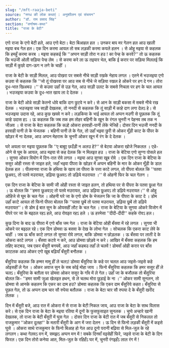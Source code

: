 ```yaml
---
slug: "/mft-raaja-beti"
source: "मगध की लोक कथाएं : अनुशाीलन एवं संचयन"
author: "डॉ. राम प्रसाद सिंह"
section: "वर्णाश्रम-कथा"
title: "राजा के बेटी"
---
```

एगो राजा के एगो बेटी हले, आउ एगो बेटा। बेटा बिआहल हल । उनकर बाप मर गेलन हल आउ खाली मइया बच गेल हल। एक दिन करमा आयल तो सब लड़की करमा कयले हलन । से ओहू मइया से कहलक कि हमहूँ करमा करब । मइया कहकई कि ''अप्पन साड़ी तोरा न हउ ! का पेन्ह के करवे?'’ तो ऊ कहलक कि भउजी ओली सड़िया पेन्ह लेम । से करमा करे ला ऊ तइयार भेल, बाकि ई करार पर सड़िया मिललई कि साड़ी में कुछो दाग-ऊग न लगे के चाहीं । 

राजा के बेटी के साड़ी मिलल, आउ पोखरा पर सबसे नीचे साड़ी रखके नेहाय लगल । एतने में भउजइया एगो कउवा से कहलक कि ''जो तूं पोखरवा पर आउ सब से नीचे जे सड़िया रखल हे ओकरे पर हग दे गन। तोरा दूध-भात खिअबउ ।'' से कउवा उहाँ से उड़ गेल, आउ साड़ी उलट के सबसे निचला पर हग के चल आयल । भउजइया कउवा के दूध-भात खाय ला दे देलक । 

राजा के बेटी ओन्ने साड़ी केतनो धोवे बाकि दाग छुटवे न करे। से आन के साड़ी बकसा में सबसे नीचे रख देलक । भउजइया जब साड़ी देखलक, तो ननदी से कहलक कि तूं साड़ी में काहे दाग लगा देलऽ हे। से भउजइया उदास रहे, आउ कुछ खयवे न करे। लड़किया के भाई आयल तो अप्पन मउगी से पूछलक कि तूं काहे उदास हऽ । ऊ कहलक कि जब तक हम तोहर बहिनी के खून के रंगल चुनरी न पेहनव तब तक न जीअव । से राजा के बेटा कहलक कि कल्हे ओकरा हरवाही-पानी लेके भेजिहें। दोसर दिन भउजी ननदी के हरवाही पानी ले के भेजलक । बहिनी पानी ले के गेल, तो उहाँ भइवा छुरी से ओकर मूँड़ी काट के पीपर के खोड़र में ना देलक, आउ अप्पन मेहरारू के चुनरी ओकर खून में रंग के दे देलक । 

घरे अयला पर मइया पूछलक कि ''ए बाबूए छउँड़ी न अलउ हे?'’ से बेटवा ओकरा खोजे निकलल । एन्ने-ओने से घूम के आयल, आउ मइया से कह देलक कि न मिलइत हउ । राजा के बेटिया एगो सुग्गा पोसले हल । सुगवा ओकर वियोग में दिन-रात रोवे लगल । मइया आउ सुगवा खूब रोवे । एक दिन राजा के बेटिया के ससुर ओही रस्ता से जाइत हले, जहाँ भइवा पीपरा के खोड़र में अप्पन बहिनी के मार के ओकर मूँड़ी के डाल देलक हल । पीलवनवा राजा के हथिया के खाय ला पीपरा के पत्ता काटे लगल, तो पीपरा बोलल कि ''पतवा छूअवऽ, तो पतवे मउरायत, डढ़िया छूअवऽ तो डढ़िये मउरायत ।'' से ओहनी फिर के चल गेलन । 

एक दिन राजा के बेटिया के सामी जी ओही रस्ता से जाइत हलन, तो हथिया पर से पीपरा के पतवा छुआ गेल । ऊ बोलल कि ''हमरा छूअवऽए तो पतवे मउरायत, आउ डढ़िया छूअवऽ तो डढ़िये मउरायत।'' से ओहू ओहिजे से घूम के चल गेल । ओहनी घरे जा के एगो डोम के भेजलन कि जा के पीपरा के काट दे । डोम उहाँ काटे आयल तो फिनो पीपरा बोलल कि ''पतवा छूबें तो पतवा मउरायत, डढ़िया छूबें तो डढ़िये मउरायत''। से डोम ई बात सुन के ओयसहीं लौट के चल गेल । राजा के बेटिया के सुगवा ओकरे विजोग में पीपरे पर जा के बइठल रहऽ हले, आउ रोवइत रहऽ हले । ऊ हरमेसा ''दीदी-दीदी'' कहके रोवऽ हल। 

कुछ दिना के बाद ऊ पीपरा में एगो बाँस जम गेल । राजा के बेटिया ओही बँसवा में रहे लगल । सुगवा भी ओकरे पर बइठल रहे। एक दिन डोमवा ऊ बसवा के देख के लोभा गेल । सोचलक कि एकरा काट लेवे के चाहीं । जब ऊ बाँस काटे लगल तो सुगवा रोवे लगल, बाकि डोमवा न छोड़लक । ऊ बँसवा पर लाती दे के ओकरा काटे लगल । बँसवा कटवे न करे, आउ डोमवा छोड़वे न करे। आखिर में बँसवा कहलक कि हम तहिए कटबउ, जब एकर बँसुरी बनयवें, आउ जहाँ कहबउ तहाँ ले चलवें ! डोमवाँ ओही करार पर बाँस काटलक आउ ओकर एगो खूब बढ़ियाँ बँसुरी बनौलक । 

बँसुरिया कहलक कि हम्मर मामू हीं ले चलऽ! डोमवा बँसुरिया के कहे पर चलल आउ जइसे-जइसे कहे ओइसहीं ले गेल । ओकर अवाज सुन के सब कोई मोहा जाय । फिनो बँसुरिया कहलक कि हमर ससुर हीं ले चलऽ।  बँसुरिया के बतौला पर डोमवा ओकर ससुर के गाँव में ले गेल। उहाँ जा के बजौलक तो बँसुरिया बोलल कि- ''हमर सामी जुआ खेलइत हथन, से ले चलथ मोरा छुड़ाई के ना ।'' ओकर सामी सुनलन, तो डोमवा से आनके कहलन कि एकर का दाम हउ? डोमवा कहलक कि एकर 
दाम बँसुरिये कहत। बँसुरिया से पूछल गेल, तो ऊ अप्पन दाम चार सौ रुपेया बतौलक । राजा के बेटा चार सौ रुपया दे के बँसुरी खरीद लेलक । 

दिन में बँसुरी बजे, आउ रात में ओकरा में से राजा के बेटी निकल जाय, आउ राजा के बेटा के साथ विलास करे। से एक दिन राजा के बेटा के मइया रतिया में दूनों के फुसफुसाइत सुनलक । चुप्पे अन्हारे खानी देखलक, तो राजा के बेटी बँसुरी में घुस गेल । दोसर दिन राजा के बेटी रात में जब बँसुरी से निकलल तो राजकुमार '’ओकर दूलहा'' के मतारी बँसुरी के आग में जरा देलन । ऊ दिन से फिनो लड़की बँसुरी में कइसे घुसे । ओकरा साथे राजकुमार के फिनो बिआह हो गेल आउ दूनो परानी बढ़िया से मिल-जुल के रहे लगलन। कथा गेलवऽ वन में, समझऽ अप्पन मन में ! सबके दिनवाँ वइसेहीं फिरे, जइसे राजा के बेटी के दिन फिरल। एक दिन तोरो कनेया आत, मिल-जुल के रहिहँऽ घर में, चुनरी रंगइहँऽ लाल रंग में ! 